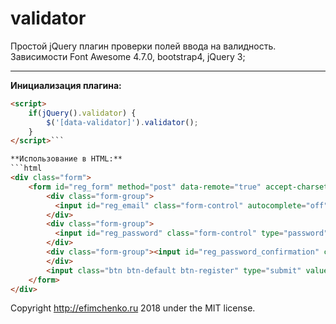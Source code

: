 # validator
Простой jQuery плагин проверки полей ввода на валидность.
Зависимости Font Awesome 4.7.0, bootstrap4, jQuery 3;
***
**Инициализация плагина:**
```html
<script>
	if(jQuery().validator) {
		$('[data-validator]').validator();
	}
</script>```

**Использование в HTML:**
```html
<div class="form">
    <form id="reg_form" method="post" data-remote="true" accept-charset="UTF-8">
        <div class="form-group">
          <input id="reg_email" class="form-control" autocomplete="off" type="text" placeholder="Почта" name="email" data-validator="email" required="true" value="">
        </div>
        <div class="form-group">
          <input id="reg_password" class="form-control" type="password" autocomplete="off" placeholder="Пароль" name="password" data-validator="password_strength" required="true" value="">
        </div>
        <div class="form-group"><input id="reg_password_confirmation" class="form-control" autocomplete="off" type="password" placeholder="Повторите пароль" name="password_confirmation" data-validator="confirm_password" required="true">
        </div>
        <input class="btn btn-default btn-register" type="submit" value="Создать аккаунт" name="commit">
    </form>
</div>
```

Copyright <http://efimchenko.ru> 2018 under the MIT license.
